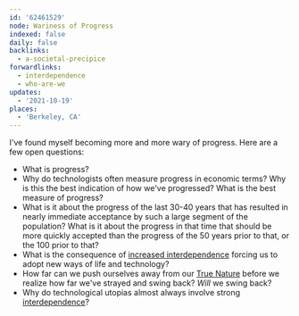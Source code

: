 ```yaml
---
id: '62461529'
node: Wariness of Progress
indexed: false
daily: false
backlinks:
  - a-societal-precipice
forwardlinks:
  - interdependence
  - who-are-we
updates:
  - '2021-10-19'
places:
  - 'Berkeley, CA'
---
```

I've found myself becoming more and more wary of progress. Here are a few open questions:

- What is progress? 
- Why do technologists often measure progress in economic terms? Why is this the best indication of how we've progressed? What is the best measure of progress? 
- What is it about the progress of the last 30-40 years that has resulted in nearly immediate acceptance by such a large segment of the population? What is it about the progress in that time that should be more quickly accepted than the progress of the 50 years prior to that, or the 100 prior to that? 
- What is the consequence of [increased interdependence](interdependence.md) forcing us to adopt new ways of life and technology? 
- How far can we push ourselves away from our [True Nature](who-are-we.md) before we realize how far we've strayed and swing back? *Will* we swing back? 
- Why do technological utopias almost always involve strong [interdependence](interdependence.md)? 
